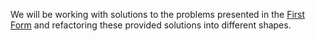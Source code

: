 <!--bl
    (filemeta
        (title "JS Learner Forms &mdash; Second Form")
        (subtitle "The Explanation")
        (authors ["Jason Kerney"])
    )
/bl-->
We will be working with solutions to the problems presented in the [First Form](./FIRST-FORM.md) and refactoring these provided solutions into different shapes.

<!--bl
    (table-of-contents
        (section-main "./greeter.md")
    )
/bl-->